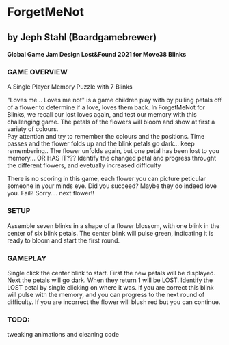 # ForgetMeNot
## by Jeph Stahl (Boardgamebrewer)
#### Global Game Jam Design Lost&Found 2021 for Move38 Blinks

### GAME OVERVIEW
A Single Player Memory Puzzle with 7 Blinks

"Loves me... Loves me not" is a game children play with by pulling petals off of a flower to determine if a love, loves them back.
In ForgetMeNot for Blinks, we recall our lost loves again, and test our memory with this challenging game.
The petals of the flowers will bloom and show at first a variaty of colours.  
Pay attention and try to remember the colours and the positions.
Time passes and the flower folds up and the blink petals go dark... keep remembering..
The flower unfolds again, but one petal has been lost to you memory... OR HAS IT???
Identify the changed petal and progress throught the different flowers, and evetually increased difficulty

There is no scoring in this game, each flower you can picture peticular someone in your minds eye.
Did you succeed?  Maybe they do indeed love you.  Fail? Sorry.... next flower!!

### SETUP

Assemble seven blinks in a shape of a flower blossom, with one blink in the center of six blink petals.
The center blink will pulse green, indicating it is ready to bloom and start the first round.

### GAMEPLAY

Single click the center blink to start.
First the new petals will be displayed.
Next the petals will go dark.
When they return 1 will be LOST.
Identify the LOST petal by single clicking on where it was.
If you are correct this blink will pulse with the memory, and you can progress to the next round of difficulty.
If you are incorrect the flower will blush red but you can continue.

### TODO:

tweaking animations and cleaning code
